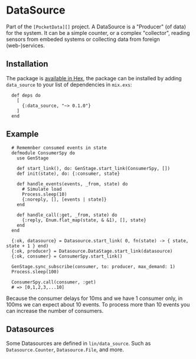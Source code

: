 # DataSource

Part of the `[PocketData][]` project. A DataSource is a "Producer" (of data)
for the system. It can be a simple counter, or a complex "collector", reading
sensors from embeded systems or collecting data from foreign (web-)services.

## Installation

The package is [available in Hex](https://hex.pm/packages/data_source), the package can be installed
by adding `data_source` to your list of dependencies in `mix.exs`:

      def deps do
        [
          {:data_source, "~> 0.1.0"}
        ]
      end

## Example

      # Rememnber consumed events in state
      defmodule ConsumerSpy do
        use GenStage

        def start_link(), do: GenStage.start_link(ConsumerSpy, [])
        def init(state), do: {:consumer, state}

        def handle_events(events, _from, state) do
          # Simulate load
          Process.sleep(10)
          {:noreply, [], [events | state]}
        end

        def handle_call(:get, _from, state) do
          {:reply, Enum.flat_map(state, & &1), [], state}
        end
      end

      {:ok, datasource} = Datasource.start_link( 0, fn(state) -> { state, state + 1 } end)
      {:ok, producer} = Datasource.DataStage.start_link(datasource)
      {:ok, consumer} = ConsumerSpy.start_link()

      GenStage.sync_subscribe(consumer, to: producer, max_demand: 1)
      Process.sleep(100)

      ConsumerSpy.call(consumer, :get)
      # => [0,1,2,3,...10]

Because the consumer delays for 10ms and we have 1 consumer only, 
in 100ms we can expect about 10 events. To process more than 10
events you can increase the number of consumers.
    
## Datasources

Some Datasources are defined in `lin/data_source`. Such as
`Datasource.Counter`, `Datasource.File`, and more.


[PocketData]: https://github.com/iboard/pocketdata
